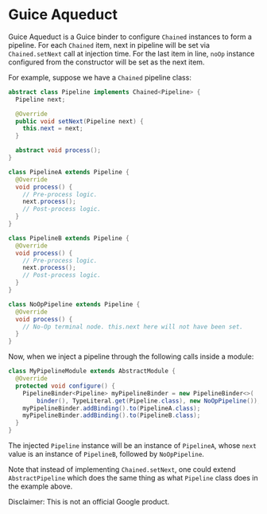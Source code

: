 # Guice Aqueduct

Guice Aqueduct is a Guice binder to configure `Chained` instances to form a pipeline. For each `Chained` item, next in pipeline will be set via `Chained.setNext` call at injection time. For the last item in line, `noOp` instance configured from the constructor will be set as the next item.

For example, suppose we have a `Chained` pipeline class:

```java
abstract class Pipeline implements Chained<Pipeline> {
  Pipeline next;

  @Override
  public void setNext(Pipeline next) {
    this.next = next;
  }

  abstract void process();
}

class PipelineA extends Pipeline {
  @Override
  void process() {
    // Pre-process logic.
    next.process();
    // Post-process logic.
  }
}

class PipelineB extends Pipeline {
  @Override
  void process() {
    // Pre-process logic.
    next.process();
    // Post-process logic.
  }
}

class NoOpPipeline extends Pipeline {
  @Override
  void process() {
    // No-Op terminal node. this.next here will not have been set.
  }
}
```

Now, when we inject a pipeline through the following calls inside a module:

```java
class MyPipelineModule extends AbstractModule {
  @Override
  protected void configure() {
    PipelineBinder<Pipeline> myPipelineBinder = new PipelineBinder<>(
        binder(), TypeLiteral.get(Pipeline.class), new NoOpPipeline());
    myPipelineBinder.addBinding().to(PipelineA.class);
    myPipelineBinder.addBinding().to(PipelineB.class);
  }
}
```

The injected `Pipeline` instance will be an instance of `PipelineA`, whose `next` value is an instance of `PipelineB`, followed by `NoOpPipeline`.

Note that instead of implementing `Chained.setNext`, one could extend `AbstractPipeline` which does the same thing as what `Pipeline` class does in the example above.

Disclaimer: This is not an official Google product.

